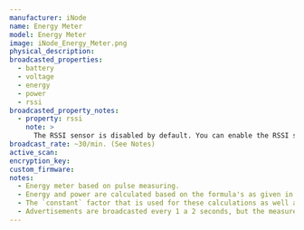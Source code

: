 ```yaml
---
manufacturer: iNode
name: Energy Meter
model: Energy Meter
image: iNode_Energy_Meter.png
physical_description:
broadcasted_properties:
  - battery
  - voltage
  - energy
  - power
  - rssi
broadcasted_property_notes:
  - property: rssi
    note: >
      The RSSI sensor is disabled by default. You can enable the RSSI sensor by going to `configuration`, `integrations`, select `devices` on the BLE monitor integration tile and select your device. Click on the `+1 disabled entity` to show the disabled sensor and select the disabled entity. Finally, click on `Enable entity` to enable it. 
broadcast_rate: ~30/min. (See Notes)
active_scan:
encryption_key:
custom_firmware:
notes:
  - Energy meter based on pulse measuring.
  - Energy and power are calculated based on the formula's as given in the [documentation](https://docs.google.com/document/d/1hcBpZ1RSgHRL6wu4SlTq2bvtKSL5_sFjXMu_HRyWZiQ/edit#heading=h.l38j4be9ejx7).
  - The `constant` factor that is used for these calculations as well as the light level are given in the energy sensor attributes.
  - Advertisements are broadcasted every 1 a 2 seconds, but the measurement data is only changed once a minute.
---
```

